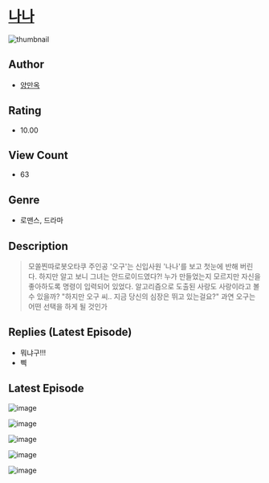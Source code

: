 # [나나](https://comic.naver.com/bestChallenge/list?titleId=810393)
![thumbnail](https://image-comic.pstatic.net/user_contents_data/challenge_comic/2023/05/23/354088/upload_3775482562830610736_480x623.jpeg)

## Author
- [양만옥](https://comic.naver.com/artistTitle?id=354088)

## Rating
- 10.00

## View Count
- 63

## Genre
- 로맨스, 드라마

## Description
> 모쏠찐따로봇오타쿠 주인공 '오구'는 신입사원 '나나'를 보고 첫눈에 반해 버린다. 하지만 알고 보니 그녀는 안드로이드였다?! 누가 만들었는지 모르지만 자신을 좋아하도록 명령이 입력되어 있었다. 알고리즘으로 도출된 사랑도 사랑이라고 볼 수 있을까? "하지만 오구 씨.. 지금 당신의 심장은 뛰고 있는걸요?" 과연 오구는 어떤 선택을 하게 될 것인가

## Replies (Latest Episode)
- 뭐냐구!!!
- 삑

## Latest Episode
![image](https://image-comic.pstatic.net/user_contents_data/challenge_comic/2023/05/23/354088/upload_4063484035143315769.jpeg)

![image](https://image-comic.pstatic.net/user_contents_data/challenge_comic/2023/05/23/354088/upload_7293128137035100214.jpeg)

![image](https://image-comic.pstatic.net/user_contents_data/challenge_comic/2023/05/23/354088/upload_3919874634516083250.jpeg)

![image](https://image-comic.pstatic.net/user_contents_data/challenge_comic/2023/05/23/354088/upload_7077180522840013158.jpeg)

![image](https://image-comic.pstatic.net/user_contents_data/challenge_comic/2023/05/23/354088/upload_3616445902454219568.jpeg)
